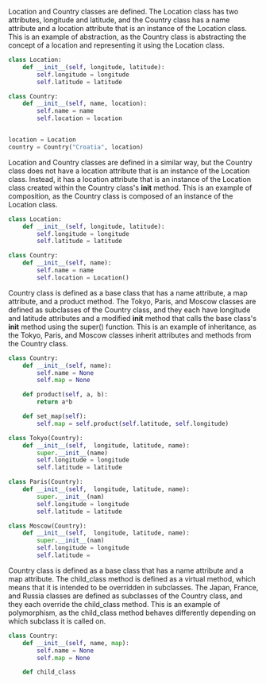 Location and Country classes are defined. The Location class has two attributes, longitude and latitude, and the Country class has a name attribute and a location attribute that is an instance of the Location class. This is an example of abstraction, as the Country class is abstracting the concept of a location and representing it using the Location class.

```py title="abstraction.py" linenums="1"
class Location:
    def __init__(self, longitude, latitude):
        self.longitude = longitude
        self.latitude = latitude

class Country:
    def __init__(self, name, location):
        self.name = name
        self.location = location


location = Location
country = Country("Croatia", location)
```


Location and Country classes are defined in a similar way, but the Country class does not have a location attribute that is an instance of the Location class. Instead, it has a location attribute that is an instance of the Location class created within the Country class's __init__ method. This is an example of composition, as the Country class is composed of an instance of the Location class.
```py title="composition.py" linenums="1"
class Location:
    def __init__(self, longitude, latitude):
        self.longitude = longitude
        self.latitude = latitude

class Country:
    def __init__(self, name):
        self.name = name
        self.location = Location()
```

Country class is defined as a base class that has a name attribute, a map attribute, and a product method. The Tokyo, Paris, and Moscow classes are defined as subclasses of the Country class, and they each have longitude and latitude attributes and a modified __init__ method that calls the base class's __init__ method using the super() function. This is an example of inheritance, as the Tokyo, Paris, and Moscow classes inherit attributes and methods from the Country class.


```py title="inheritance.py" linenums="1"
class Country:
    def __init__(self, name):
        self.name = None
        self.map = None

    def product(self, a, b):
        return a*b

    def set_map(self):
        self.map = self.product(self.latitude, self.longitude)

class Tokyo(Country):
    def __init__(self,  longitude, latitude, name):
        super.__init__(name)
        self.longitude = longitude
        self.latitude = latitude

class Paris(Country):
    def __init__(self,  longitude, latitude, name):
        super.__init__(nam)
        self.longitude = longitude
        self.latitude = latitude     

class Moscow(Country):
    def __init__(self,  longitude, latitude, name):
        super.__init__(nam)
        self.longitude = longitude
        self.latitude = 
```

Country class is defined as a base class that has a name attribute and a map attribute. The child_class method is defined as a virtual method, which means that it is intended to be overridden in subclasses. The Japan, France, and Russia classes are defined as subclasses of the Country class, and they each override the child_class method. This is an example of polymorphism, as the child_class method behaves differently depending on which subclass it is called on.

```py title="polymorphism.py" linenums="1"
class Country:
    def __init__(self, name, map):
        self.name = None
        self.map = None

    def child_class
```